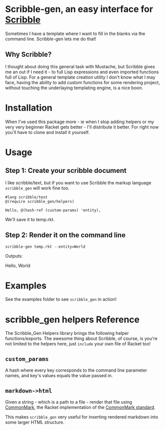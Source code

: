 Scribble-gen, an easy interface for [Scribble](https://docs.racket-lang.org/scribble/index.html)
=================


Sometimes I have a template where I want to fill in the blanks via the command line. Scribble-gen lets me do that!

Why Scribble?
-----------

I thought about doing this general task with Mustache, but Scribble gives me an out if I need it - to full Lisp expressions and even imported functions full of Lisp. For a general template creation utility I don't know what I may face, having the ability to add custom functions for some rendering project, without touching the underlaying templating engine, is a nice boon.

Installation
===========

When I've used this package more - ie when I stop adding helpers or my very very beginner Racket gets better - I'll distribute it better. For right now you'll have to clone and install it yourself.

Usage
===========

Step 1: Create your scribble document
------------

I like scribble/text, but if you want to use Scribble the markup language `scribble_gen` will work fine too.

```racket
#lang scribble/text
@(require scribble_gen/helpers)

Hello, @(hash-ref (custom-params) 'entity),

```

We'll save it to temp.rkt.

Step 2: Render it on the command line
-------------

`scribble-gen temp.rkt --entity=World`

Outputs:

Hello, World

Examples
==================

See the examples folder to see `scribble_gen` in action!

scribble_gen helpers Reference
===================

The Scribble_Gen Helpers library brings the following helper functions/exports. The awesome thing about Scribble, of course, is you're not limited to the helpers here, just `include` your own file of Racket too!

`custom_params`
-----------

A hash where every key corresponds to the command line parameter names, and key's values equals the value passed in.


`markdown->html`
-----------

Given a string - which is a path to a file - render that file using [CommonMark](https://docs.racket-lang.org/commonmark/), the Racket implementation of the [CommonMark standard](https://commonmark.org).

This makes `scribble_gen` very useful for inserting rendered markdown into some larger HTML structure.
